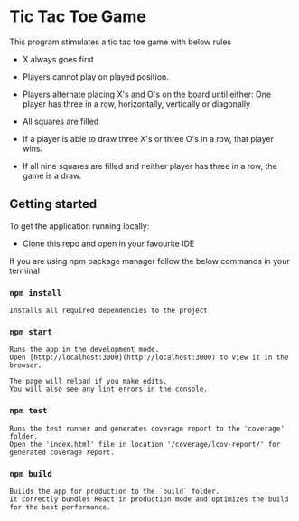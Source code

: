 # Tic Tac Toe Game
This program stimulates a tic tac toe game with below rules

* X always goes first

* Players cannot play on played position.

* Players alternate placing X's and O's on the board until either: One player has three in a row, horizontally, vertically or diagonally

* All squares are filled

* If a player is able to draw three X's or three O's in a row, that player wins.

* If all nine squares are filled and neither player has three in a row, the game is a draw.


## Getting started

To get the application running locally:

-   Clone this repo and open in your favourite IDE


If you are using npm package manager follow the below commands in your terminal

### `npm install`  

    Installs all required dependencies to the project

### `npm start`

    Runs the app in the development mode.
    Open [http://localhost:3000](http://localhost:3000) to view it in the browser.

    The page will reload if you make edits.
    You will also see any lint errors in the console.

### `npm test`

    Runs the test runner and generates coverage report to the 'coverage' folder.
    Open the 'index.html' file in location '/coverage/lcov-report/' for generated coverage report.
    
### `npm build`

    Builds the app for production to the `build` folder.
    It correctly bundles React in production mode and optimizes the build for the best performance.